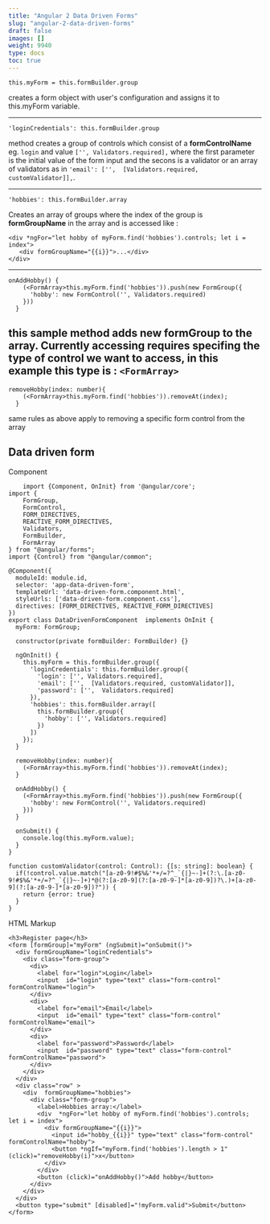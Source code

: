 ```yaml
---
title: "Angular 2 Data Driven Forms"
slug: "angular-2-data-driven-forms"
draft: false
images: []
weight: 9940
type: docs
toc: true
---
```


`this.myForm = this.formBuilder.group` 

creates a form object with user's configuration and assigns it to this.myForm variable.

------------
`'loginCredentials': this.formBuilder.group` 

method creates a group of controls which consist of a **formControlName** eg. `login` and value `['', Validators.required],` where the first parameter is the initial value of the form input and the secons is a validator or an array of validators as in `'email': ['',  [Validators.required, customValidator]],`.

------

 

    'hobbies': this.formBuilder.array
Creates an array of groups where the index of the group is **formGroupName**  in the array and is accessed like : 

    <div *ngFor="let hobby of myForm.find('hobbies').controls; let i = index">
       <div formGroupName="{{i}}">...</div>
    </div>

---------

    onAddHobby() {
        (<FormArray>this.myForm.find('hobbies')).push(new FormGroup({
          'hobby': new FormControl('', Validators.required)
        }))
      }

this sample method adds new formGroup to the array.
Currently accessing requires specifing the type of control we want to access, in this example this type is : `<FormArray>`
-----------

 

    removeHobby(index: number){
        (<FormArray>this.myForm.find('hobbies')).removeAt(index);
      }

    
same rules as above apply to removing a specific form control from the array

## Data driven form
Component

        import {Component, OnInit} from '@angular/core';
    import {
        FormGroup,
        FormControl,
        FORM_DIRECTIVES,
        REACTIVE_FORM_DIRECTIVES,
        Validators,
        FormBuilder,
        FormArray
    } from "@angular/forms";
    import {Control} from "@angular/common";
    
    @Component({
      moduleId: module.id,
      selector: 'app-data-driven-form',
      templateUrl: 'data-driven-form.component.html',
      styleUrls: ['data-driven-form.component.css'],
      directives: [FORM_DIRECTIVES, REACTIVE_FORM_DIRECTIVES]
    })
    export class DataDrivenFormComponent  implements OnInit {
      myForm: FormGroup;
    
      constructor(private formBuilder: FormBuilder) {}
    
      ngOnInit() {
        this.myForm = this.formBuilder.group({
          'loginCredentials': this.formBuilder.group({
            'login': ['', Validators.required],
            'email': ['',  [Validators.required, customValidator]],
            'password': ['',  Validators.required]
          }),
          'hobbies': this.formBuilder.array([
            this.formBuilder.group({
              'hobby': ['', Validators.required]
            })
          ])
        });
      }
    
      removeHobby(index: number){
        (<FormArray>this.myForm.find('hobbies')).removeAt(index);
      }
    
      onAddHobby() {
        (<FormArray>this.myForm.find('hobbies')).push(new FormGroup({
          'hobby': new FormControl('', Validators.required)
        }))
      }
    
      onSubmit() {
        console.log(this.myForm.value);
      }
    }
    
    function customValidator(control: Control): {[s: string]: boolean} {
      if(!control.value.match("[a-z0-9!#$%&'*+/=?^_`{|}~-]+(?:\.[a-z0-9!#$%&'*+/=?^_`{|}~-]+)*@(?:[a-z0-9](?:[a-z0-9-]*[a-z0-9])?\.)+[a-z0-9](?:[a-z0-9-]*[a-z0-9])?")) {
        return {error: true}
      }
    }


HTML Markup

    
    <h3>Register page</h3>
    <form [formGroup]="myForm" (ngSubmit)="onSubmit()">
      <div formGroupName="loginCredentials">
        <div class="form-group">
          <div>
            <label for="login">Login</label>
            <input  id="login" type="text" class="form-control" formControlName="login">
          </div>
          <div>
            <label for="email">Email</label>
            <input  id="email" type="text" class="form-control"  formControlName="email">
          </div>
          <div>
            <label for="password">Password</label>
            <input  id="password" type="text" class="form-control"  formControlName="password">
          </div>
        </div>
      </div>
      <div class="row" >
        <div  formGroupName="hobbies">
          <div class="form-group">
            <label>Hobbies array:</label>
            <div  *ngFor="let hobby of myForm.find('hobbies').controls; let i = index">
              <div formGroupName="{{i}}">
                <input id="hobby_{{i}}" type="text" class="form-control"  formControlName="hobby">
                <button *ngIf="myForm.find('hobbies').length > 1" (click)="removeHobby(i)">x</button>
              </div>
            </div>
            <button (click)="onAddHobby()">Add hobby</button>
          </div>
        </div>
      </div>
      <button type="submit" [disabled]="!myForm.valid">Submit</button>
    </form>
    
    


